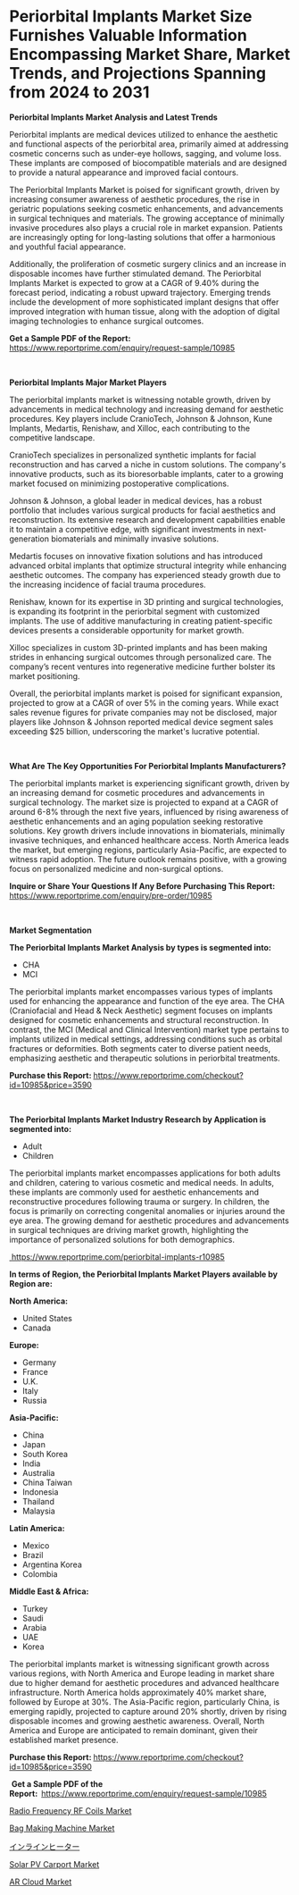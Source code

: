 <p><h1>Periorbital Implants Market Size Furnishes Valuable Information Encompassing Market Share, Market Trends, and Projections Spanning from 2024 to 2031</h1></p><p><strong>Periorbital Implants Market Analysis and Latest Trends</strong></p>
<p><p>Periorbital implants are medical devices utilized to enhance the aesthetic and functional aspects of the periorbital area, primarily aimed at addressing cosmetic concerns such as under-eye hollows, sagging, and volume loss. These implants are composed of biocompatible materials and are designed to provide a natural appearance and improved facial contours.</p><p>The Periorbital Implants Market is poised for significant growth, driven by increasing consumer awareness of aesthetic procedures, the rise in geriatric populations seeking cosmetic enhancements, and advancements in surgical techniques and materials. The growing acceptance of minimally invasive procedures also plays a crucial role in market expansion. Patients are increasingly opting for long-lasting solutions that offer a harmonious and youthful facial appearance.</p><p>Additionally, the proliferation of cosmetic surgery clinics and an increase in disposable incomes have further stimulated demand. The Periorbital Implants Market is expected to grow at a CAGR of 9.40% during the forecast period, indicating a robust upward trajectory. Emerging trends include the development of more sophisticated implant designs that offer improved integration with human tissue, along with the adoption of digital imaging technologies to enhance surgical outcomes.</p></p>
<p><strong>Get a Sample PDF of the Report:&nbsp;</strong> <a href="https://www.reportprime.com/enquiry/request-sample/10985">https://www.reportprime.com/enquiry/request-sample/10985</a></p>
<p>&nbsp;</p>
<p><strong>Periorbital Implants Major Market Players</strong></p>
<p><p>The periorbital implants market is witnessing notable growth, driven by advancements in medical technology and increasing demand for aesthetic procedures. Key players include CranioTech, Johnson & Johnson, Kune Implants, Medartis, Renishaw, and Xilloc, each contributing to the competitive landscape.</p><p>CranioTech specializes in personalized synthetic implants for facial reconstruction and has carved a niche in custom solutions. The company's innovative products, such as its bioresorbable implants, cater to a growing market focused on minimizing postoperative complications. </p><p>Johnson & Johnson, a global leader in medical devices, has a robust portfolio that includes various surgical products for facial aesthetics and reconstruction. Its extensive research and development capabilities enable it to maintain a competitive edge, with significant investments in next-generation biomaterials and minimally invasive solutions. </p><p>Medartis focuses on innovative fixation solutions and has introduced advanced orbital implants that optimize structural integrity while enhancing aesthetic outcomes. The company has experienced steady growth due to the increasing incidence of facial trauma procedures.</p><p>Renishaw, known for its expertise in 3D printing and surgical technologies, is expanding its footprint in the periorbital segment with customized implants. The use of additive manufacturing in creating patient-specific devices presents a considerable opportunity for market growth.</p><p>Xilloc specializes in custom 3D-printed implants and has been making strides in enhancing surgical outcomes through personalized care. The company’s recent ventures into regenerative medicine further bolster its market positioning.</p><p>Overall, the periorbital implants market is poised for significant expansion, projected to grow at a CAGR of over 5% in the coming years. While exact sales revenue figures for private companies may not be disclosed, major players like Johnson & Johnson reported medical device segment sales exceeding $25 billion, underscoring the market's lucrative potential.</p></p>
<p>&nbsp;</p>
<p><strong>What Are The Key Opportunities For Periorbital Implants Manufacturers?</strong></p>
<p><p>The periorbital implants market is experiencing significant growth, driven by an increasing demand for cosmetic procedures and advancements in surgical technology. The market size is projected to expand at a CAGR of around 6-8% through the next five years, influenced by rising awareness of aesthetic enhancements and an aging population seeking restorative solutions. Key growth drivers include innovations in biomaterials, minimally invasive techniques, and enhanced healthcare access. North America leads the market, but emerging regions, particularly Asia-Pacific, are expected to witness rapid adoption. The future outlook remains positive, with a growing focus on personalized medicine and non-surgical options.</p></p>
<p><strong>Inquire or Share Your Questions If Any Before Purchasing This Report:</strong> <a href="https://www.reportprime.com/enquiry/pre-order/10985">https://www.reportprime.com/enquiry/pre-order/10985</a></p>
<p>&nbsp;</p>
<p><strong>Market Segmentation</strong></p>
<p><strong>The Periorbital Implants Market Analysis by types is segmented into:</strong></p>
<p><ul><li>CHA</li><li>MCI</li></ul></p>
<p><p>The periorbital implants market encompasses various types of implants used for enhancing the appearance and function of the eye area. The CHA (Craniofacial and Head & Neck Aesthetic) segment focuses on implants designed for cosmetic enhancements and structural reconstruction. In contrast, the MCI (Medical and Clinical Intervention) market type pertains to implants utilized in medical settings, addressing conditions such as orbital fractures or deformities. Both segments cater to diverse patient needs, emphasizing aesthetic and therapeutic solutions in periorbital treatments.</p></p>
<p><strong>Purchase this Report:&nbsp;</strong><a href="https://www.reportprime.com/checkout?id=10985&price=3590">https://www.reportprime.com/checkout?id=10985&price=3590</a></p>
<p>&nbsp;</p>
<p><strong>The Periorbital Implants Market Industry Research by Application is segmented into:</strong></p>
<p><ul><li>Adult</li><li>Children</li></ul></p>
<p><p>The periorbital implants market encompasses applications for both adults and children, catering to various cosmetic and medical needs. In adults, these implants are commonly used for aesthetic enhancements and reconstructive procedures following trauma or surgery. In children, the focus is primarily on correcting congenital anomalies or injuries around the eye area. The growing demand for aesthetic procedures and advancements in surgical techniques are driving market growth, highlighting the importance of personalized solutions for both demographics.</p></p>
<p><a href="https://www.reportprime.com/periorbital-implants-r10985">&nbsp;https://www.reportprime.com/periorbital-implants-r10985</a></p>
<p><strong>In terms of Region, the Periorbital Implants Market Players available by Region are:</strong></p>
<p>
    <p> <strong> North America: </strong>
        <ul>
            <li>United States</li>
            <li>Canada</li>
        </ul>
        </p> 
    <p> <strong> Europe: </strong>
        <ul>
            <li>Germany</li>
            <li>France</li>
            <li>U.K.</li>
            <li>Italy</li>
            <li>Russia</li>
        </ul>
        </p> 
    <p> <strong> Asia-Pacific: </strong>
        <ul>
            <li>China</li>
            <li>Japan</li>
            <li>South Korea</li>
            <li>India</li>
            <li>Australia</li>
            <li>China Taiwan</li>
            <li>Indonesia</li>
            <li>Thailand</li>
            <li>Malaysia</li>
        </ul>
        </p> 
    <p> <strong> Latin America: </strong>
        <ul>
            <li>Mexico</li>
            <li>Brazil</li>
            <li>Argentina Korea</li>
            <li>Colombia</li>
        </ul>
        </p> 
    <p> <strong> Middle East & Africa: </strong>
        <ul>
            <li>Turkey</li>
            <li>Saudi</li>
            <li>Arabia</li>
            <li>UAE</li>
            <li>Korea</li>
        </ul>
    </p>
    </p>
<p><p>The periorbital implants market is witnessing significant growth across various regions, with North America and Europe leading in market share due to higher demand for aesthetic procedures and advanced healthcare infrastructure. North America holds approximately 40% market share, followed by Europe at 30%. The Asia-Pacific region, particularly China, is emerging rapidly, projected to capture around 20% shortly, driven by rising disposable incomes and growing aesthetic awareness. Overall, North America and Europe are anticipated to remain dominant, given their established market presence.</p></p>
<p><strong>Purchase this Report: </strong><a href="https://www.reportprime.com/checkout?id=10985&price=3590">https://www.reportprime.com/checkout?id=10985&price=3590</a></p>
<p>&nbsp;<strong>Get a Sample PDF of the Report:&nbsp;&nbsp;</strong><a href="https://www.reportprime.com/enquiry/request-sample/10985">https://www.reportprime.com/enquiry/request-sample/10985</a></p>
<p><strong></strong></p>
<p><p><a href="https://github.com/FahadAhmed223/Market-Research-Report-List-1/blob/main/radio-frequency-rf-coils-market.md">Radio Frequency RF Coils Market</a></p><p><a href="https://medium.com/@lelandhvqq/the-bag-making-machine-market-report-analyzes-important-operational-and-performance-data-so-one-46d94f1f283b">Bag Making Machine Market</a></p><p><a href="https://medium.com/@jolyongue8huy/in-line-heaters-market-%E3%81%AE%E3%82%B0%E3%83%AD%E3%83%BC%E3%83%90%E3%83%AB%E5%B8%82%E5%A0%B4%E6%A6%82%E8%A6%81%E3%81%AF-%E4%B8%96%E7%95%8C%E3%81%8A%E3%82%88%E3%81%B3%E4%B8%BB%E8%A6%81%E5%B8%82%E5%A0%B4%E3%81%AB%E3%81%8A%E3%81%91%E3%82%8B%E6%A5%AD%E7%95%8C%E3%81%AB%E5%BD%B1%E9%9F%BF%E3%82%92%E4%B8%8E%E3%81%88%E3%82%8B%E4%B8%BB%E8%A6%81%E3%81%AA%E3%83%88%E3%83%AC%E3%83%B3%E3%83%89%E3%81%AB%E3%81%A4%E3%81%84%E3%81%A6-%E7%8B%AC%E8%87%AA%E3%81%AE%E8%A6%96%E7%82%B9%E3%82%92%E6%8F%90%E4%BE%9B%E3%81%97%E3%81%BE%E3%81%99-7abe7eef8494">インラインヒーター</a></p><p><a href="https://www.linkedin.com/pulse/solar-pv-carport-market-essentials-key-players-demand-pxfge?trackingId=MQ9XreSMTJ6iow2OObij%2Fw%3D%3D">Solar PV Carport Market</a></p><p><a href="https://www.linkedin.com/pulse/global-ar-cloud-market-status-2024-2031-forecast-region-2qu0f?trackingId=z%2B3sJWT2Sa6dHbawaS7lGg%3D%3D">AR Cloud Market</a></p></p>